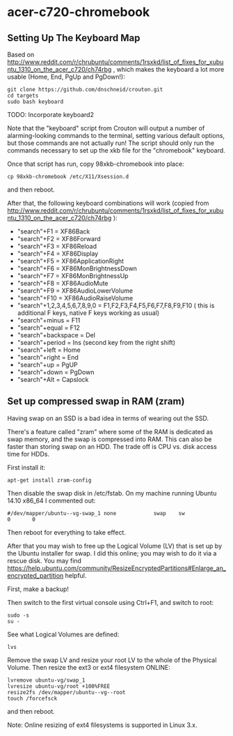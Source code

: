 acer-c720-chromebook
====================

Setting Up The Keyboard Map
---------------------------

Based on
http://www.reddit.com/r/chrubuntu/comments/1rsxkd/list_of_fixes_for_xubuntu_1310_on_the_acer_c720/ch74rbg
, which makes the keyboard a lot more usable (Home, End, PgUp and PgDown!):

    git clone https://github.com/dnschneid/crouton.git
    cd targets
    sudo bash keyboard

TODO: Incorporate keyboard2

Note that the "keyboard" script from Crouton will output
a number of alarming-looking commands to the terminal, setting various
default options, but those commands are not actually run!
The script should only run the commands necessary to set up the xkb file
for the "chromebook" keyboard.

Once that script has run, copy 98xkb-chromebook into place:

    cp 98xkb-chromebook /etc/X11/Xsession.d

and then reboot.

After that, the following keyboard combinations will work
(copied from http://www.reddit.com/r/chrubuntu/comments/1rsxkd/list_of_fixes_for_xubuntu_1310_on_the_acer_c720/ch74rbg ):

 * "search"+F1 = XF86Back
 * "search"+F2 = XF86Forward
 * "search"+F3 = XF86Reload
 * "search"+F4 = XF86Display
 * "search"+F5 = XF86ApplicationRight
 * "search"+F6 = XF86MonBrightnessDown
 * "search"+F7 = XF86MonBrightnessUp
 * "search"+F8 = XF86AudioMute
 * "search"+F9 = XF86AudioLowerVolume
 * "search"+F10 = XF86AudioRaiseVolume
 * "search"+1,2,3,4,5,6,7,8,9,0 = F1,F2,F3,F4,F5,F6,F7,F8,F9,F10 ( this is additional F keys, native F keys working as usual)
 * "search"+minus = F11
 * "search"+equal = F12
 * "search"+backspace = Del
 * "search"+period = Ins (second key from the right shift)
 * "search"+left = Home
 * "search"+right = End
 * "search"+up = PgUP
 * "search"+down = PgDown
 * "search"+Alt = Capslock

Set up compressed swap in RAM (zram)
------------------------------------

Having swap on an SSD is a bad idea in terms of wearing out the SSD.

There's a feature called "zram" where some of the RAM is dedicated
as swap memory, and the swap is compressed into RAM. This can also be faster
than storing swap on an HDD. The trade off is CPU vs. disk access time
for HDDs.

First install it:

    apt-get install zram-config

Then disable the swap disk in /etc/fstab. On my machine running
Ubuntu 14.10 x86_64 I commented out:

    #/dev/mapper/ubuntu--vg-swap_1 none            swap    sw              0       0

Then reboot for everything to take effect.

After that you may wish to free up the Logical Volume (LV)
that is set up by the Ubuntu installer for swap. I did this online;
you may wish to do it via a rescue disk. You may find
https://help.ubuntu.com/community/ResizeEncryptedPartitions#Enlarge_an_encrypted_partition
helpful.

First, make a backup!

Then switch to the first virtual console using Ctrl+F1, and switch to root:

    sudo -s
    su -

See what Logical Volumes are defined:

    lvs

Remove the swap LV and resize your root LV to the whole of the Physical Volume.
Then resize the ext3 or ext4 filesystem ONLINE:

    lvremove ubuntu-vg/swap_1
    lvresize ubuntu-vg/root +100%FREE
    resize2fs /dev/mapper/ubuntu--vg--root
    touch /forcefsck

and then reboot.

Note: Online resizing of ext4 filesystems is supported in Linux 3.x.
